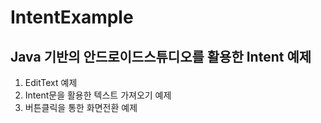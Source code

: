# IntentExample
## Java 기반의 안드로이드스튜디오를 활용한 Intent 예제

1. EditText 예제
2. Intent문을 활용한 텍스트 가져오기 예제
3. 버튼클릭을 통한 화면전환 예제
